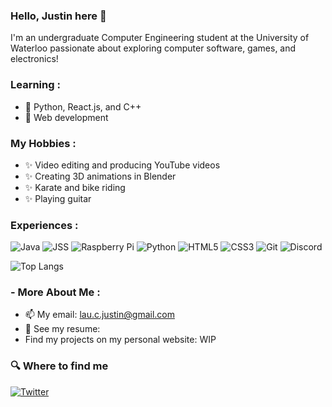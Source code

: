 ### Hello, Justin here 👋

<!--
**JustinScitech/JustinScitech** is a ✨ _special_ ✨ repository because its `README.md` (this file) appears on your GitHub profile.
-->

I'm an undergraduate Computer Engineering student at the University of Waterloo passionate about exploring computer software, games, and electronics!

### Learning :
-  🌱 Python, React.js, and C++
-  🌱 Web development

### My Hobbies : 
- ✨ Video editing and producing YouTube videos
- ✨ Creating 3D animations in Blender
- ✨ Karate and bike riding
- ✨ Playing guitar

### Experiences :

![Java](https://img.shields.io/badge/-java-E34A86?style=flat-square&logo=java)
![JSS](https://img.shields.io/badge/-JavaScript-black?style=flat-square&logo=javascript)
![Raspberry Pi](https://img.shields.io/badge/-Raspberry%20Pi-C51A4A?style=flat-square&logo=Raspberry-Pi)
![Python](https://img.shields.io/badge/-Python-black?style=flat-square&logo=Python)
![HTML5](https://img.shields.io/badge/-HTML5-E34F26?style=flat-square&logo=html5&logoColor=white)
![CSS3](https://img.shields.io/badge/-CSS3-1572B6?style=flat-square&logo=css3)
![Git](https://img.shields.io/badge/-Git-black?style=flat-square&logo=git)
![Discord](https://img.shields.io/badge/Discord-black?style=flat-square&logo=discord)

![Top Langs](https://github-readme-stats.vercel.app/api/top-langs/?username=justinscitech&layout=compact&theme=dark&hide_border=true)

### - More About Me : 
- 📫 My email: lau.c.justin@gmail.com
- 📄 See my resume:
- Find my projects on my personal website: WIP

<h3>🔍 Where to find me</h3>
<p>
<a href="https://www.linkedin.com/in/justin-lau-a55b8417a/" target="_blank"><img alt="Twitter" src="https://img.shields.io/badge/-linkedin-0073B1?style=flat-square" /></a> 
